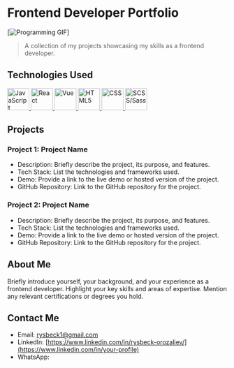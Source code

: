 # Frontend Developer Portfolio

[![Programming GIF]([https://your-gif-url.gif](https://media.giphy.com/media/iIqmM5tTjmpOB9mpbn/giphy.gif))]

> A collection of my projects showcasing my skills as a frontend developer.

## Technologies Used

<a href="https://developer.mozilla.org/en-US/docs/Web/JavaScript">
  <img src="https://cdn.icon-icons.com/icons2/2107/PNG/512/file_type_js_official_icon_130509.png" alt="JavaScript" width="50" height="50">
</a>
<a href="https://reactjs.org/">
  <img src="https://cdn.icon-icons.com/icons2/2415/PNG/512/react_original_wordmark_logo_icon_146375.png" alt="React" width="50" height="50">
</a>
<a href="https://vuejs.org/">
  <img src="https://cdn.icon-icons.com/icons2/2107/PNG/512/file_type_vue_icon_130078.png" alt="Vue" width="50" height="50">
</a>
<a href="https://developer.mozilla.org/en-US/docs/Web/HTML">
  <img src="https://cdn.icon-icons.com/icons2/2107/PNG/512/file_type_html_icon_130541.png" alt="HTML5" width="50" height="50">
</a>
<a href="https://developer.mozilla.org/en-US/docs/Web/CSS">
  <img src="https://cdn.icon-icons.com/icons2/2107/PNG/512/file_type_css_icon_130661.png" alt="CSS" width="50" height="50">
</a>
<a href="https://sass-lang.com/">
  <img src="https://cdn.icon-icons.com/icons2/2415/PNG/512/sass_original_logo_icon_146348.png" alt="SCSS/Sass" width="50" height="50">
</a>


## Projects

### Project 1: Project Name

- Description: Briefly describe the project, its purpose, and features.
- Tech Stack: List the technologies and frameworks used.
- Demo: Provide a link to the live demo or hosted version of the project.
- GitHub Repository: Link to the GitHub repository for the project.

### Project 2: Project Name

- Description: Briefly describe the project, its purpose, and features.
- Tech Stack: List the technologies and frameworks used.
- Demo: Provide a link to the live demo or hosted version of the project.
- GitHub Repository: Link to the GitHub repository for the project.

## About Me

Briefly introduce yourself, your background, and your experience as a frontend developer. Highlight your key skills and areas of expertise. Mention any relevant certifications or degrees you hold.

## Contact Me

- Email: [rysbeck1@gmail.com](mailto:your-email@example.com)
- LinkedIn: [https://www.linkedin.com/in/rysbeck-orozaliev/](https://www.linkedin.com/in/your-profile)
- WhatsApp:
